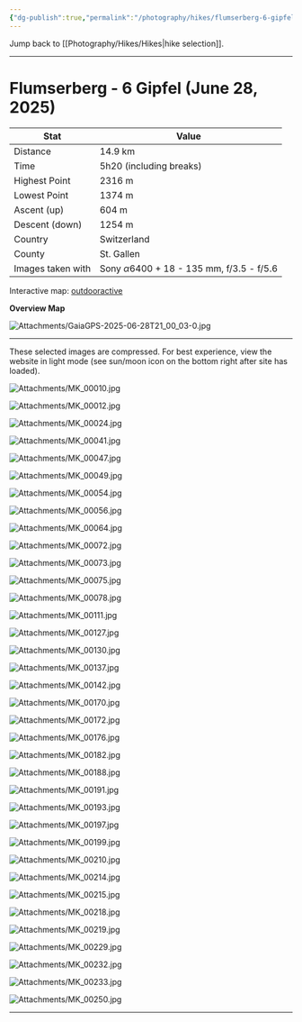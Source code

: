```yaml
---
{"dg-publish":true,"permalink":"/photography/hikes/flumserberg-6-gipfel-june-28-2025/","hide":"true","updated":"2025-07-03T13:24:35.000+02:00"}
---
```


Jump back to [[Photography/Hikes/Hikes\|hike selection]].

---
# Flumserberg - 6 Gipfel (June 28, 2025)

| Stat              | Value                                                 |
| ----------------- | ----------------------------------------------------- |
| Distance          | 14.9 km                                               |
| Time              | 5h20 (including breaks)                               |
| Highest Point     | 2316 m                                                |
| Lowest Point      | 1374 m                                                |
| Ascent (up)       | 604 m                                                 |
| Descent (down)    | 1254 m                                                |
| Country           | Switzerland                                           |
| County            | St. Gallen                                            |
| Images taken with | Sony $\alpha\text{6400}$ + 18 - 135 mm, f/3.5 - f/5.6 |

Interactive map: [outdooractive](https://www.outdooractive.com/en/route/hiking-trail/heidiland/flumserberg-6-gipfel-tour/319564984/?share=%7E3zzqhskm%244ossnfvm)

**Overview Map**

![Attachments/GaiaGPS-2025-06-28T21_00_03-0.jpg](/img/user/Attachments/GaiaGPS-2025-06-28T21_00_03-0.jpg)

---
These selected images are compressed. For best experience, view the website in light mode (see sun/moon icon on the bottom right after site has loaded). 

![Attachments/MK_00010.jpg](/img/user/Attachments/MK_00010.jpg)

![Attachments/MK_00012.jpg](/img/user/Attachments/MK_00012.jpg)

![Attachments/MK_00024.jpg](/img/user/Attachments/MK_00024.jpg)

![Attachments/MK_00041.jpg](/img/user/Attachments/MK_00041.jpg)

![Attachments/MK_00047.jpg](/img/user/Attachments/MK_00047.jpg)

![Attachments/MK_00049.jpg](/img/user/Attachments/MK_00049.jpg)

![Attachments/MK_00054.jpg](/img/user/Attachments/MK_00054.jpg)

![Attachments/MK_00056.jpg](/img/user/Attachments/MK_00056.jpg)

![Attachments/MK_00064.jpg](/img/user/Attachments/MK_00064.jpg)

![Attachments/MK_00072.jpg](/img/user/Attachments/MK_00072.jpg)

![Attachments/MK_00073.jpg](/img/user/Attachments/MK_00073.jpg)

![Attachments/MK_00075.jpg](/img/user/Attachments/MK_00075.jpg)

![Attachments/MK_00078.jpg](/img/user/Attachments/MK_00078.jpg)

![Attachments/MK_00111.jpg](/img/user/Attachments/MK_00111.jpg)

![Attachments/MK_00127.jpg](/img/user/Attachments/MK_00127.jpg)

![Attachments/MK_00130.jpg](/img/user/Attachments/MK_00130.jpg)

![Attachments/MK_00137.jpg](/img/user/Attachments/MK_00137.jpg)

![Attachments/MK_00142.jpg](/img/user/Attachments/MK_00142.jpg)

![Attachments/MK_00170.jpg](/img/user/Attachments/MK_00170.jpg)

![Attachments/MK_00172.jpg](/img/user/Attachments/MK_00172.jpg)

![Attachments/MK_00176.jpg](/img/user/Attachments/MK_00176.jpg)

![Attachments/MK_00182.jpg](/img/user/Attachments/MK_00182.jpg)

![Attachments/MK_00188.jpg](/img/user/Attachments/MK_00188.jpg)

![Attachments/MK_00191.jpg](/img/user/Attachments/MK_00191.jpg)

![Attachments/MK_00193.jpg](/img/user/Attachments/MK_00193.jpg)

![Attachments/MK_00197.jpg](/img/user/Attachments/MK_00197.jpg)

![Attachments/MK_00199.jpg](/img/user/Attachments/MK_00199.jpg)

![Attachments/MK_00210.jpg](/img/user/Attachments/MK_00210.jpg)

![Attachments/MK_00214.jpg](/img/user/Attachments/MK_00214.jpg)

![Attachments/MK_00215.jpg](/img/user/Attachments/MK_00215.jpg)

![Attachments/MK_00218.jpg](/img/user/Attachments/MK_00218.jpg)

![Attachments/MK_00219.jpg](/img/user/Attachments/MK_00219.jpg)

![Attachments/MK_00229.jpg](/img/user/Attachments/MK_00229.jpg)

![Attachments/MK_00232.jpg](/img/user/Attachments/MK_00232.jpg)

![Attachments/MK_00233.jpg](/img/user/Attachments/MK_00233.jpg)

![Attachments/MK_00250.jpg](/img/user/Attachments/MK_00250.jpg)

---
